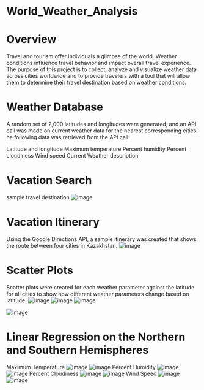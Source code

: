 # World_Weather_Analysis
# Overview
Travel and tourism offer individuals a glimpse of the world. Weather conditions influence travel behavior and impact overall travel experience. The purpose of this project is to collect, analyze and visualize weather data across cities worldwide and to provide travelers with a tool that will allow them to determine their travel destination based on weather conditions.
# Weather Database
A random set of 2,000 latitudes and longitudes were generated, and an API call was made on current weather data for the nearest corresponding cities.
he following data was retrieved from the API call:

Latitude and longitude
Maximum temperature
Percent humidity
Percent cloudiness
Wind speed
Current Weather description
# Vacation Search
sample travel destination
![image](https://user-images.githubusercontent.com/108849308/201490149-d96dc1b3-2ade-4121-bcd6-3d47f9b75c38.png)
# Vacation Itinerary
Using the Google Directions API, a sample itinerary was created that shows the route between four cities in Kazakhstan.
![image](https://user-images.githubusercontent.com/108849308/201490159-b06dd040-7dcc-4853-bfe6-17e3d53124bf.png)
# Scatter Plots
Scatter plots were created for each weather parameter against the latitude for all cities to show how different weather parameters change based on latitude.
![image](https://user-images.githubusercontent.com/108849308/201490170-0c16d7e8-0f6e-4824-bbfc-221f111b6cc5.png)
![image](https://user-images.githubusercontent.com/108849308/201490176-7956ea39-fc2e-4e7b-b837-eed0bc340acb.png)
![image](https://user-images.githubusercontent.com/108849308/201490178-da3ac395-262d-454a-a245-c1ee29542892.png)

![image](https://user-images.githubusercontent.com/108849308/201490173-428126b3-05d4-4978-a2d6-269c26f27404.png)
# Linear Regression on the Northern and Southern Hemispheres
Maximum Temperature
![image](https://user-images.githubusercontent.com/108849308/201490186-622025dc-4fb6-4126-a6d2-a6640b7d6d06.png)
![image](https://user-images.githubusercontent.com/108849308/201490189-f6036279-a293-4351-87ac-e94525f379f1.png)
Percent Humidity
![image](https://user-images.githubusercontent.com/108849308/201490196-db746909-e2b8-483f-aec2-08093a82fe43.png)
![image](https://user-images.githubusercontent.com/108849308/201490198-089675e4-4efd-46cb-8d5f-ad8bd9640af3.png)
Percent Cloudiness
![image](https://user-images.githubusercontent.com/108849308/201490210-58e8bb1e-f543-498a-a5ef-790e4b079b54.png)
![image](https://user-images.githubusercontent.com/108849308/201490214-2a9e43fd-a380-4a98-ae74-5cc5c3135c68.png)
Wind Speed
![image](https://user-images.githubusercontent.com/108849308/201490217-7bc96a5e-e276-41be-8fa2-1c3be43d722e.png)
![image](https://user-images.githubusercontent.com/108849308/201490222-8da486d1-ae44-4ed0-9c11-e05ddbc1f594.png)
